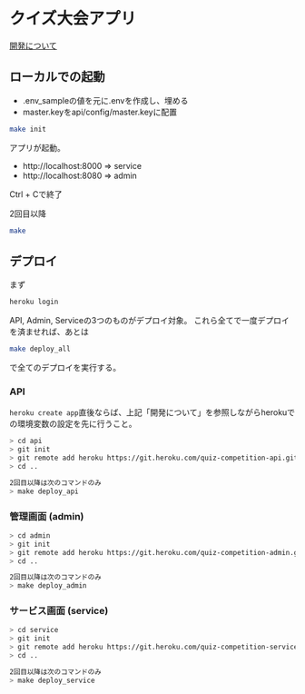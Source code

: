 # クイズ大会アプリ

[開発について](https://scrapbox.io/programming-technology/Nuxt_+_Vuetify_+_Rails_API_mode%E3%81%A7%E3%82%AF%E3%82%A4%E3%82%BA%E5%A4%A7%E4%BC%9AWeb%E3%82%A2%E3%83%97%E3%83%AA%E3%82%92%E4%BD%9C%E3%82%8B)

## ローカルでの起動
- .env_sampleの値を元に.envを作成し、埋める
- master.keyをapi/config/master.keyに配置

``` bash
make init
```

アプリが起動。
- http://localhost:8000 => service
- http://localhost:8080 => admin

Ctrl + Cで終了

2回目以降
``` bash
make
```

## デプロイ
まず
``` bash
heroku login
```

API, Admin, Serviceの3つのものがデプロイ対象。
これら全てで一度デプロイを済ませれば、あとは
``` bash
make deploy_all
```
で全てのデプロイを実行する。

### API
`heroku create app`直後ならば、上記「開発について」を参照しながらherokuでの環境変数の設定を先に行うこと。
``` bash
> cd api
> git init
> git remote add heroku https://git.heroku.com/quiz-competition-api.git
> cd ..

2回目以降は次のコマンドのみ
> make deploy_api
```

### 管理画面 (admin)
``` bash
> cd admin
> git init
> git remote add heroku https://git.heroku.com/quiz-competition-admin.git
> cd ..

2回目以降は次のコマンドのみ
> make deploy_admin
```

### サービス画面 (service)
``` bash
> cd service
> git init
> git remote add heroku https://git.heroku.com/quiz-competition-service.git
> cd ..

2回目以降は次のコマンドのみ
> make deploy_service
```
